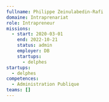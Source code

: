 ```yaml
---
fullname: Philippe Zeinulabedin-Rafi
domaine: Intraprenariat
role: Intrapreneur
missions:
  - start: 2020-03-01
    end: 2022-10-21
    status: admin
    employer: DB
    startups:
      - delphes
startups:
  - delphes
competences:
  - Administration Publique
teams: []
---
```

